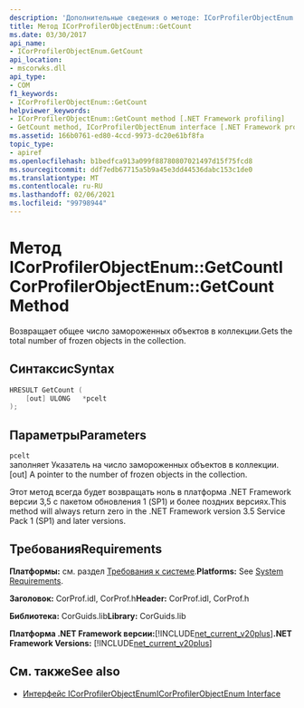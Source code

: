 ```yaml
---
description: 'Дополнительные сведения о методе: ICorProfilerObjectEnum:: NOCOUNT'
title: Метод ICorProfilerObjectEnum::GetCount
ms.date: 03/30/2017
api_name:
- ICorProfilerObjectEnum.GetCount
api_location:
- mscorwks.dll
api_type:
- COM
f1_keywords:
- ICorProfilerObjectEnum::GetCount
helpviewer_keywords:
- ICorProfilerObjectEnum::GetCount method [.NET Framework profiling]
- GetCount method, ICorProfilerObjectEnum interface [.NET Framework profiling]
ms.assetid: 166b0761-ed80-4ccd-9973-dc20e61bf8fa
topic_type:
- apiref
ms.openlocfilehash: b1bedfca913a099f88780807021497d15f75fcd8
ms.sourcegitcommit: ddf7edb67715a5b9a45e3dd44536dabc153c1de0
ms.translationtype: MT
ms.contentlocale: ru-RU
ms.lasthandoff: 02/06/2021
ms.locfileid: "99798944"
---
```

# <a name="icorprofilerobjectenumgetcount-method"></a><span data-ttu-id="53fc2-103">Метод ICorProfilerObjectEnum::GetCount</span><span class="sxs-lookup"><span data-stu-id="53fc2-103">ICorProfilerObjectEnum::GetCount Method</span></span>

<span data-ttu-id="53fc2-104">Возвращает общее число замороженных объектов в коллекции.</span><span class="sxs-lookup"><span data-stu-id="53fc2-104">Gets the total number of frozen objects in the collection.</span></span>  
  
## <a name="syntax"></a><span data-ttu-id="53fc2-105">Синтаксис</span><span class="sxs-lookup"><span data-stu-id="53fc2-105">Syntax</span></span>  
  
```cpp  
HRESULT GetCount (  
    [out] ULONG   *pcelt  
);  
```  
  
## <a name="parameters"></a><span data-ttu-id="53fc2-106">Параметры</span><span class="sxs-lookup"><span data-stu-id="53fc2-106">Parameters</span></span>  

 `pcelt`  
 <span data-ttu-id="53fc2-107">заполняет Указатель на число замороженных объектов в коллекции.</span><span class="sxs-lookup"><span data-stu-id="53fc2-107">[out] A pointer to the number of frozen objects in the collection.</span></span>  
  
 <span data-ttu-id="53fc2-108">Этот метод всегда будет возвращать ноль в платформа .NET Framework версии 3,5 с пакетом обновления 1 (SP1) и более поздних версиях.</span><span class="sxs-lookup"><span data-stu-id="53fc2-108">This method will always return zero in the .NET Framework version 3.5 Service Pack 1 (SP1) and later versions.</span></span>  
  
## <a name="requirements"></a><span data-ttu-id="53fc2-109">Требования</span><span class="sxs-lookup"><span data-stu-id="53fc2-109">Requirements</span></span>  

 <span data-ttu-id="53fc2-110">**Платформы:** см. раздел [Требования к системе](../../get-started/system-requirements.md).</span><span class="sxs-lookup"><span data-stu-id="53fc2-110">**Platforms:** See [System Requirements](../../get-started/system-requirements.md).</span></span>  
  
 <span data-ttu-id="53fc2-111">**Заголовок:** CorProf.idl, CorProf.h</span><span class="sxs-lookup"><span data-stu-id="53fc2-111">**Header:** CorProf.idl, CorProf.h</span></span>  
  
 <span data-ttu-id="53fc2-112">**Библиотека:** CorGuids.lib</span><span class="sxs-lookup"><span data-stu-id="53fc2-112">**Library:** CorGuids.lib</span></span>  
  
 <span data-ttu-id="53fc2-113">**Платформа .NET Framework версии:**[!INCLUDE[net_current_v20plus](../../../../includes/net-current-v20plus-md.md)]</span><span class="sxs-lookup"><span data-stu-id="53fc2-113">**.NET Framework Versions:** [!INCLUDE[net_current_v20plus](../../../../includes/net-current-v20plus-md.md)]</span></span>  
  
## <a name="see-also"></a><span data-ttu-id="53fc2-114">См. также</span><span class="sxs-lookup"><span data-stu-id="53fc2-114">See also</span></span>

- [<span data-ttu-id="53fc2-115">Интерфейс ICorProfilerObjectEnum</span><span class="sxs-lookup"><span data-stu-id="53fc2-115">ICorProfilerObjectEnum Interface</span></span>](icorprofilerobjectenum-interface.md)
